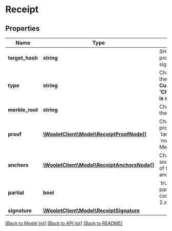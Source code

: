 # Receipt

## Properties
Name | Type | Description | Notes
------------ | ------------- | ------------- | -------------
**target_hash** | **string** | SHA256 hash of the proven data or signature. | [optional] 
**type** | **string** | Chainpoint 2.x: Type of the proof receipt.&lt;br&gt; **Currently only &#x27;ChainpointSHA256v2&#x27; is supported.** | [optional] 
**merkle_root** | **string** | Chainpoint 2.x: Root of the Merkle tree. | [optional] 
**proof** | [**\WooletClient\Model\ReceiptProofNode[]**](ReceiptProofNode.md) | Chainpoint 2.x: Merkle proof (path from &#x60;targetHash&#x60; to &#x60;merkleRoot&#x60; in the Merkle tree). | [optional] 
**anchors** | [**\WooletClient\Model\ReceiptAnchorsNode[]**](ReceiptAnchorsNode.md) | Chainpoint 2.x: List of sources where the root of the Merkle proof is anchored. | [optional] 
**partial** | **bool** | &#x60;true&#x60; if the receipt is partial (ie. does not contain the Chainpoint 2.x proof of timestamp) | [optional] 
**signature** | [**\WooletClient\Model\ReceiptSignature**](ReceiptSignature.md) |  | [optional] 

[[Back to Model list]](../../README.md#documentation-for-models) [[Back to API list]](../../README.md#documentation-for-api-endpoints) [[Back to README]](../../README.md)


